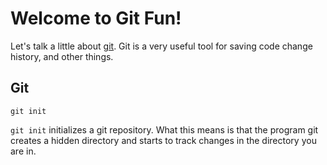 # Welcome to Git Fun!

Let's talk a little about [git](https://git-scm.com/docs). Git is a very useful tool for saving code change history, and other things.  

## Git

```
git init
```

`git init` initializes a git repository. What this means is that the program git creates a hidden directory and starts to track changes in the directory you are in.


